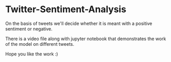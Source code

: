 # Twitter-Sentiment-Analysis
On the basis of tweets we'll decide whether it is meant with a positive sentiment or negative.

There is a video file along with jupyter notebook that demonstrates the work of the model on different tweets.

Hope you like the work :)
